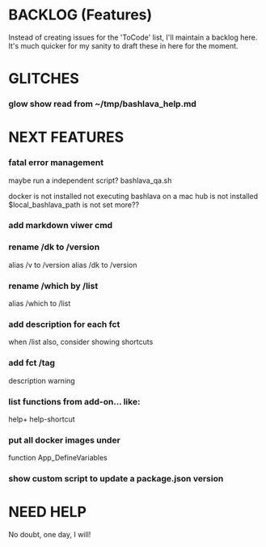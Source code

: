 # BACKLOG (Features)

Instead of creating issues for the 'ToCode' list, I'll maintain a backlog here. It's much quicker for my sanity to draft these in here for the moment.

# GLITCHES

### glow show read from ~/tmp/bashlava_help.md

# NEXT FEATURES

### fatal error management

maybe run a independent script? bashlava_qa.sh

docker is not installed
not executing bashlava on a mac
hub is not installed
$local_bashlava_path is not set
more??
	
### add markdown viwer cmd
	
### rename /dk to /version
alias /v to /version
alias /dk to /version
	
### rename /which by /list
alias /which to /list

### add description for each fct
when /list 
also, consider showing shortcuts
 
### add fct /tag
description warning
	
### list functions from add-on… like:
help+
help-shortcut
	
### put all docker images under
function App_DefineVariables

### show custom script to update a package.json version

# NEED HELP

No doubt, one day, I will!